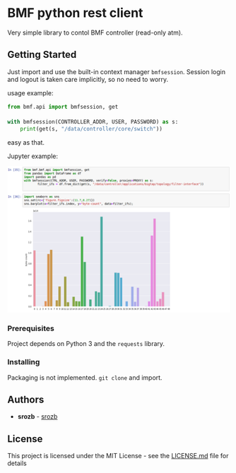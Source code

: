 # BMF python rest client

Very simple library to contol BMF controller (read-only atm).

## Getting Started

Just import and use the built-in context manager `bmfsession`. Session login and logout is taken care implicitly, so no need to worry.

usage example:

```python
from bmf.api import bmfsession, get

with bmfsession(CONTROLLER_ADDR, USER, PASSWORD) as s:
    print(get(s, "/data/controller/core/switch"))
```

easy as that.

Jupyter example:

![Jupyter example - jupyter bar plot](docs/img/jupyter_ex_1.png)

### Prerequisites

Project depends on Python 3 and the `requests` library.

### Installing

Packaging is not implemented. `git clone` and import.

## Authors

* **srozb** - [srozb](https://github.com/srozb)

## License

This project is licensed under the MIT License - see the [LICENSE.md](LICENSE.md) file for details
